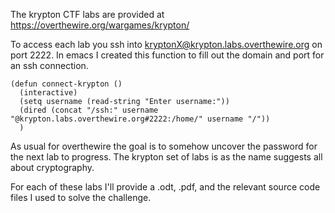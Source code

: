 The krypton CTF labs are provided at
https://overthewire.org/wargames/krypton/

To access each lab you ssh into kryptonX@krypton.labs.overthewire.org on
port 2222. In emacs I created this function to fill out the domain and port for
an ssh connection. 

```
(defun connect-krypton ()
  (interactive)
  (setq username (read-string "Enter username:"))
  (dired (concat "/ssh:" username "@krypton.labs.overthewire.org#2222:/home/" username "/"))
  )
```

As usual for overthewire the goal is to somehow uncover the password for the
next lab to progress. The krypton set of labs is as the name suggests all about
cryptography.

For each of these labs I'll provide a .odt, .pdf, and the relevant source code
files I used to solve the challenge.
